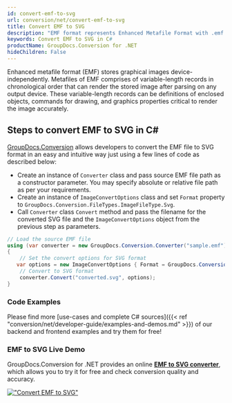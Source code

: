 ```yaml
---
id: convert-emf-to-svg
url: conversion/net/convert-emf-to-svg
title: Convert EMF to SVG
description: "EMF format represents Enhanced Metafile Format with .emf extension. Learn how to convert EMF to SVG file programmatically in C# language using GroupDocs.Conversion for .NET library."
keywords: Convert EMF to SVG in C#
productName: GroupDocs.Conversion for .NET
hideChildren: False
---
```


Enhanced metafile format (EMF) stores graphical images device-independently. Metafiles of EMF comprises of variable-length records in chronological order that can render the stored image after parsing on any output device. These variable-length records can be definitions of enclosed objects, commands for drawing, and graphics properties critical to render the image accurately.

## Steps to convert EMF to SVG in C#

[GroupDocs.Conversion](https://products.groupdocs.com/conversion/net) allows developers to convert the EMF file to SVG format in an easy and intuitive way just using a few lines of code as described below:

* Create an instance of `Converter` class and pass source EMF file path as a constructor parameter. You may specify absolute or relative file path as per your requirements. 
* Create an instance of `ImageConvertOptions` class and set `Format` property to `GroupDocs.Conversion.FileTypes.ImageFileType.Svg`.
* Call `Converter` class `Convert` method and pass the filename for the converted SVG file and the `ImageConvertOptions` object from the previous step as parameters.

```csharp
// Load the source EMF file
using (var converter = new GroupDocs.Conversion.Converter("sample.emf"))
{
    // Set the convert options for SVG format
   var options = new ImageConvertOptions { Format = GroupDocs.Conversion.FileTypes.ImageFileType.Svg };
    // Convert to SVG format
    converter.Convert("converted.svg", options);
}
```

### Code Examples

Please find more [use-cases and complete C# sources]({{< ref "conversion/net/developer-guide/examples-and-demos.md" >}}) of our backend and frontend examples and try them for free!

### EMF to SVG Live Demo

GroupDocs.Conversion for .NET provides an online [**EMF to SVG converter**](https://products.groupdocs.app/conversion/emf-to-svg), which allows you to try it for free and check conversion quality and accuracy.

[!["Convert EMF to SVG"](conversion/net/images/convert-to-svg/convert-emf-to-svg.png)](https://products.groupdocs.app/conversion/emf-to-svg)